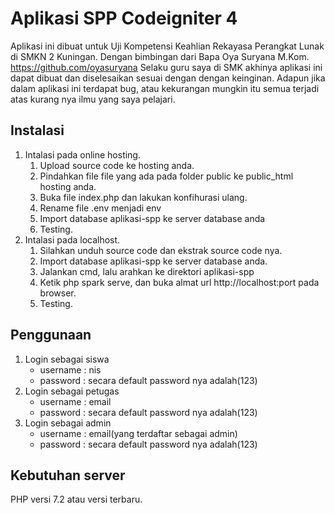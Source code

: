 # Aplikasi SPP Codeigniter 4

Aplikasi ini dibuat untuk Uji Kompetensi Keahlian Rekayasa Perangkat Lunak di SMKN 2 Kuningan. Dengan bimbingan dari Bapa Oya Suryana M.Kom. https://github.com/oyasuryana Selaku guru saya di SMK akhinya aplikasi ini dapat dibuat dan diselesaikan sesuai dengan dengan keinginan. Adapun jika dalam aplikasi ini terdapat bug, atau kekurangan mungkin itu semua terjadi atas kurang nya ilmu yang saya pelajari.

## Instalasi

1.  Intalasi pada online hosting.
    1. Upload source code ke hosting anda.
    2. Pindahkan file file yang ada pada folder public ke public_html hosting anda.
    3. Buka file index.php dan lakukan konfihurasi ulang. 
    4. Rename file .env menjadi env
    5. Import database aplikasi-spp ke server database anda
    6. Testing.
2.  Intalasi pada localhost.
    1. Silahkan unduh source code dan ekstrak source code nya.
    5. Import database aplikasi-spp ke server database anda.
    6. Jalankan cmd, lalu arahkan ke direktori aplikasi-spp
    7. Ketik php spark serve, dan buka almat url http://localhost:port pada browser.
    8. Testing.

## Penggunaan

1. Login sebagai siswa
   - username : nis
   - password : secara default password nya adalah(123)
2. Login sebagai petugas
   - username : email
   - password : secara default password nya adalah(123)
3. Login sebagai admin
   - username : email(yang terdaftar sebagai admin)
   - password : secara default password nya adalah(123)

## Kebutuhan server

PHP versi 7.2 atau versi terbaru.
